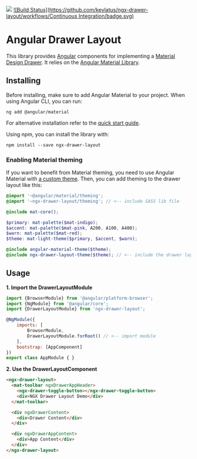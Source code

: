 <a target="_blank" href="https://www.npmjs.com/package/ngx-drawer-layout">![](https://img.shields.io/npm/v/ngx-drawer-layout.svg)</a>
[![Build Status](https://github.com/kevlatus/ngx-drawer-layout/workflows/Continuous Integration/badge.svg)](https://github.com/kevlatus/ngx-drawer-layout/actions)

# Angular Drawer Layout

This library provides [Angular](https://angular.io/) components for implementing a 
 [Material Design Drawer](https://material.io/design/components/navigation-drawer.html).
 It relies on the [Angular Material Library](https://material.angular.io/).

## Installing

Before installing, make sure to add Angular Material to your project. When using Angular CLI, you can run:
```
ng add @angular/material
```
For alternative installation refer to the [quick start guide](https://material.angular.io/guide/getting-started).  

Using npm, you can install the library with:  
```
npm install --save ngx-drawer-layout
```

### Enabling Material theming 

If you want to benefit from Material theming, you need to use Angular Material
 with [a custom theme](https://material.angular.io/guide/theming#defining-a-custom-theme).
 Then, you can add theming to the drawer layout like this:
 
```scss
@import '~@angular/material/theming';
@import '~ngx-drawer-layout/theming'; // <-- include SASS lib file

@include mat-core();

$primary: mat-palette($mat-indigo);
$accent: mat-palette($mat-pink, A200, A100, A400);
$warn: mat-palette($mat-red);
$theme: mat-light-theme($primary, $accent, $warn);

@include angular-material-theme($theme);
@include ngx-drawer-layout-theme($theme); // <-- include the drawer layout theme
``` 

## Usage

**1. Import the DrawerLayoutModule**

```javascript
import {BrowserModule} from '@angular/platform-browser';
import {NgModule} from '@angular/core';
import {DrawerLayoutModule} from 'ngx-drawer-layout';

@NgModule({
    imports: [
        BrowserModule,
        DrawerLayoutModule.forRoot() // <-- import module
    ],
    bootstrap: [AppComponent]
})
export class AppModule { }
```

**2. Use the DrawerLayoutComponent**

```html
<ngx-drawer-layout>
  <mat-toolbar ngxDrawerAppHeader>
    <ngx-drawer-toggle-button></ngx-drawer-toggle-button>
    <div>NGX Drawer Layout Demo</div>
  </mat-toolbar>

  <div ngxDrawerContent>
    <div>Drawer Content</div>
  </div>

  <div ngxDrawerAppContent>
    <div>App Content</div>
  </div>
</ngx-drawer-layout>
```
